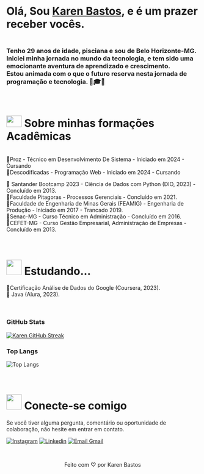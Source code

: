 # Olá, Sou  **[Karen Bastos](https://www.linkedin.com/in/karen-karoline-bastos-846b2083)**, e é um prazer receber vocês.
###  <br>Tenho 29 anos de idade, pisciana e sou de Belo Horizonte-MG. <br>Iniciei minha jornada no mundo da tecnologia, e tem sido uma emocionante aventura de aprendizado e crescimento. <br>Estou animada com o que o futuro reserva nesta jornada de programação e tecnologia. 🚀🎓🎯 


<br><h1> <img src= "https://cdn-icons-png.flaticon.com/512/3584/3584382.png" width="40" height="30"/>  Sobre minhas formações Acadêmicas</h1>

<br>🔹Proz - Técnico em Desenvolvimento De Sistema - Iniciado em 2024 - Cursando
<br>🔸Descodificadas - Programação Web - Iniciado em 2024 - Cursando
<p> 🔹 Santander Bootcamp 2023 - Ciência de Dados com Python (DIO, 2023) - Concluído em 2013.
<br>🔸Faculdade Pitagoras - Processos Gerenciais - Concluído em 2021.
<br>🔹Faculdade de Engenharia de Minas Gerais (FEAMIG) - Engenharia de Produção - Iniciado em 2017 - Trancado 2019.
<br>🔸Senac-MG - Curso Técnico em Administração - Concluído em 2016.
<br>🔹CEFET-MG - Curso Gestão Empresarial, Administração de Empresas - Concluído em 2013.</p>

<br><h1> <img src= "https://ameninadigital.files.wordpress.com/2020/09/open-for-business-saiba-como-dar-destaque-aos-seus-servicos-profissionais-no-seu-linkedin-a-menina-digital-cover.png?w=1400" width="40" height="40"/> Estudando... </h1>
<p>  🔸Certificação Análise de Dados do Google (Coursera, 2023).
 <br>🔹 Java (Alura, 2023).</p>

<br>

### GitHub Stats
[![Karen GitHub Streak](https://streak-stats.demolab.com/?user=karenkaroline-bastos&theme=bear&background=000&border=Ffffff&dates=FFF)](https://git.io/streak-stats)

### Top Langs
![Top Langs](https://github-readme-stats-git-masterrstaa-rickstaa.vercel.app/api/top-langs/?username=karenkaroline-bastos&layout=compact&theme=dark) 

<br><h1> <img src= "https://img.freepik.com/vetores-gratis/ilustracao-de-relacoes-publicas-com-porta-voz_23-2148894958.jpg?w=360" width="40" height="40"/> Conecte-se comigo </h1>
<p> Se você tiver alguma pergunta, comentário ou oportunidade de colaboração, não hesite em entrar em contato.</p>

[![Instagram](https://img.shields.io/badge/Instagram-071952?style=quadrado%20plano&cacheSeconds=360)](https://www.instagram.com/karenkaroline.bastos)
[![Linkedin](https://img.shields.io/badge/Linkedin-071952?style=quadrado%20plano&cacheSeconds=360)](https://www.linkedin.com/in/karen-karoline-bastos-846b2083)
[![Email Gmail](https://img.shields.io/badge/Gmail-071952?style=quadrado%20plano&cacheSeconds=360)](karenkaroline.bastos@gmail.com)


<br><foot>
<center> <p>Feito com ♡ por Karen Bastos </p>
</foot>
